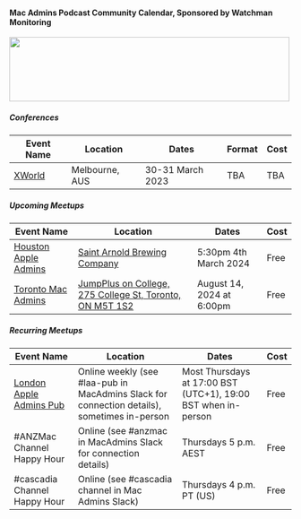 #### Mac Admins Podcast Community Calendar, Sponsored by Watchman Monitoring

[<img src="https://podcast.macadmins.org/wp-content/uploads/2017/06/Watchman-Monitoring-logo-blue.png" alt="" width="500" height="115" />](https://www.watchmanmonitoring.com)

##### Conferences

| Event Name | Location | Dates | Format | Cost |
|------------|----------|-------|--------|------|
| [XWorld]([https://acesconf.com](https://auc.edu.au/)) | Melbourne, AUS | 30-31 March 2023 | TBA | TBA |



##### Upcoming Meetups

| Event Name | Location | Dates | Cost |
|------------|----------|-------|------|
| [Houston Apple Admins](https://houstonappleadmins.org/Mar2024-HoustonAppleAdmins/)| [Saint Arnold Brewing Company](https://goo.gl/maps/J3KutKEH63c19SS5A) | 5:30pm 4th March 2024 | Free |
| [Toronto Mac Admins](https://lu.ma/pcvhlxq8) | [JumpPlus on College, 275 College St, Toronto, ON M5T 1S2]([https://map_or_venue.link](https://www.google.com/maps/search/?api=1&query=Jump%20I.T.&query_place_id=ChIJmb4BtqhAK4gRtQec_IDt5wU)) | August 14, 2024 at 6:00pm | Free |


##### Recurring Meetups

| Event Name | Location | Dates | Cost |
|------------|----------|-------|------|
| [London Apple Admins Pub](https://londonappleadmins.org.uk/) | Online weekly (see #laa-pub in MacAdmins Slack for connection details), sometimes in-person  | Most Thursdays at 17:00 BST (UTC+1), 19:00 BST when in-person | Free |
| #ANZMac Channel Happy Hour | Online (see #anzmac in MacAdmins Slack for connection details) | Thursdays 5 p.m. AEST | Free |
| #cascadia Channel Happy Hour | Online (see #cascadia channel in Mac Admins Slack) | Thursdays 4 p.m. PT (US) | Free|
